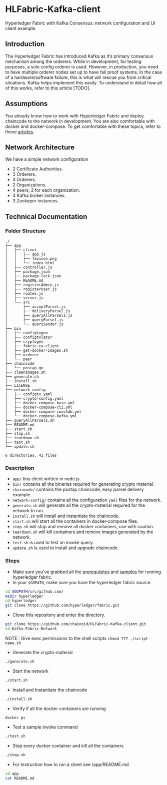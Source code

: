 # HLFabric-Kafka-client

Hyperledger Fabric with Kafka Consensus: network configuration and UI client example.

## Introduction

The Hyperledger Fabric has introduced Kafka as it’s primary consensus mechanism among the orderers. While in development, for testing purposes, a solo config orderer is used. However, in production, you need to have multiple orderer nodes set up to have fail proof systems. In the case of a hardware/software failure, this is what will rescue you from critical situations. Kafka helps implement this easily. To understand in detail how all of this works, refer to this article [TODO]. 


## Assumptions

You already know how to work with Hyperledger Fabric and deploy chaincode to the network in development. You are also comfortable with docker and docker-compose. To get comfortable with these topics, refer to these [articles](https://www.skcript.com/svr/blockchain/).


## Network Architecture

We have a simple network configuration
- 2 Certificate Authorities.
- 3 Orderers.
- 3 Orderers.
- 2 Organizations.
- 4 peers, 2 for each organization.
- 4 Kafka broker instances.
- 3 Zookeper instances.

## Technical Documentation

### Folder Structure
```
./
├── app
│   ├── client
│   │   ├── app.js
│   │   ├── favicon.png
│   │   └── index.html
│   ├── controller.js
│   ├── package.json
│   ├── package-lock.json
│   ├── README.md
│   ├── registerAdmin.js
│   ├── registerUser.js
│   ├── routes.js
│   ├── server.js
│   └── src
│       ├── acceptParsel.js
│       ├── deliveryParsel.js
│       ├── queryAllParsels.js
│       ├── queryParsel.js
│       └── querySender.js
├── bin
│   ├── configtxgen
│   ├── configtxlator
│   ├── cryptogen
│   ├── fabric-ca-client
│   ├── get-docker-images.sh
│   ├── orderer
│   └── peer
├── chaincode
│   └── postap.go
├── cleanimages.sh
├── generate.sh
├── install.sh
├── LICENSE
├── network-config
│   ├── configtx.yaml
│   ├── crypto-config.yaml
│   ├── docker-compose-base.yml
│   ├── docker-compose-cli.yml
│   ├── docker-compose-couchdb.yml
│   └── docker-compose-kafka.yml
├── queryAllParsels.sh
├── README.md
├── start.sh
├── stop.sh
├── teardown.sh
├── test.sh
└── update.sh

6 directories, 41 files

```
### Description

- `app/` tiny client written in node.js.
- `bin/` contains all the binaries required for generating crypto material.
- `chaincode/` contains the postap chaincode, easy parsel delivery example.
- `network-config/` contains all the configuration `yaml` files for the network.
- `generate.sh` will generate all the crypto-material required for the network to run.
- `install.sh` will install and instantiate the chaincode.
- `start.sh` will start all the containers in docker-compose files.
- `stop.sh` will stop and remove all docker containers, use with caution.
- `teardown.sh` will kill containers and remove images generated by the network. 
- `test.sh` is used to test an invoke query.
- `update.sh` is used to install and upgrade chaincode.

### Steps

- Make sure you've grabbed all the [prerequisites](http://hyperledger-fabric.readthedocs.io/en/release-1.2/prereqs.html) and [samples](http://hyperledger-fabric.readthedocs.io/en/release-1.2/samples.html#) for running hyperledger fabric.
- In your `$GOPATH`, make sure you have the hyperledger fabric source.
```bash
cd $GOPATH/src/github.com/
mkdir hyperledger
cd hyperledger
git clone https://github.com/hyperledger/fabric.git
```
- Clone this repository and enter the directory.
```bash
git clone https://github.com/chainoid/HLFabric-Kafka-client.git
cd Kafka-Fabric-Network
```
NOTE : Give exec permissions to the shell scripts
```chmod 777 ./script-name.sh```
- Generate the crypto-material
```bash
./generate.sh
```
- Start the network
```bash
./start.sh
```
- Install and Instantiate the chaincode
```bash
./install.sh
```
- Verify if all the docker containers are running
```bash
docker ps 
```
- Test a sample invoke command
```bash
./test.sh
```
- Stop every docker container and kill all the containers
```bash
./stop.sh
```
- For Instruction how to run a client see /app/README.md
```bash
cd app
cat README.md
```
